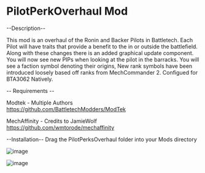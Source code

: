 # PilotPerkOverhaul Mod

--Description--

This mod is an overhaul of the Ronin and Backer Pilots in Battletech. Each Pilot will have traits that provide a benefit to the in or outside the battlefield. Along with these changes there is an added graphical update component. You will now see new PIPs when looking at the pilot in the barracks. You will see a faction symbol denoting their origins, New rank symbols have been introduced loosely based off ranks from MechCommander 2. Configued for BTA3062 Natively.


-- Requirements --

Modtek - Multiple Authors   
https://github.com/BattletechModders/ModTek


MechAffinity  - Credits to JamieWolf  
https://github.com/wmtorode/mechaffinity


--Installation--
 Drag the PilotPerksOverhaul folder into your Mods directory


![image](https://github.com/lanleonhart/PilotPerkOverhaul/assets/20054743/1b590857-388c-47e8-951c-fa48eeccad48)

![image](https://github.com/lanleonhart/PilotPerkOverhaul/assets/20054743/2570b240-e9d3-412e-a34e-c71055c1ff84)

